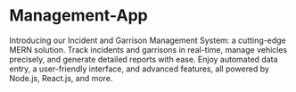 # Management-App
Introducing our Incident and Garrison Management System: a cutting-edge MERN solution. Track incidents and garrisons in real-time, manage vehicles precisely, and generate detailed reports with ease. Enjoy automated data entry, a user-friendly interface, and advanced features, all powered by Node.js, React.js, and more.
